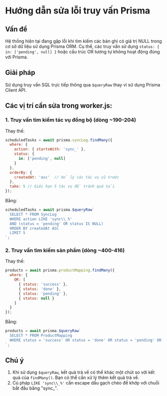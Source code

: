# Hướng dẫn sửa lỗi truy vấn Prisma

## Vấn đề
Hệ thống hiện tại đang gặp lỗi khi tìm kiếm các bản ghi có giá trị NULL trong cơ sở dữ liệu sử dụng Prisma ORM. Cụ thể, các truy vấn sử dụng `status: { in: ['pending', null] }` hoặc cấu trúc OR tương tự không hoạt động đúng với Prisma.

## Giải pháp
Sử dụng truy vấn SQL trực tiếp thông qua `$queryRaw` thay vì sử dụng Prisma Client API. 

## Các vị trí cần sửa trong worker.js:

### 1. Truy vấn tìm kiếm tác vụ đồng bộ (dòng ~190-204)
Thay thế:
```javascript
scheduledTasks = await prisma.syncLog.findMany({
  where: {
    action: { startsWith: 'sync_' },
    status: {
      in: ['pending', null]
    }
  },
  orderBy: {
    createdAt: 'asc'  // Xử lý các tác vụ cũ trước
  },
  take: 5 // Giới hạn 5 tác vụ để tránh quá tải
});
```

Bằng:
```javascript
scheduledTasks = await prisma.$queryRaw`
  SELECT * FROM SyncLog 
  WHERE action LIKE 'sync\\_%' 
  AND (status = 'pending' OR status IS NULL)
  ORDER BY createdAt ASC
  LIMIT 5
`;
```

### 2. Truy vấn tìm kiếm sản phẩm (dòng ~400-416)
Thay thế:
```javascript
products = await prisma.productMapping.findMany({
  where: {
    OR: [
      { status: 'success' },
      { status: 'done' },
      { status: 'pending' },
      { status: null }
    ]
  }
});
```

Bằng:
```javascript
products = await prisma.$queryRaw`
  SELECT * FROM ProductMapping 
  WHERE status = 'success' OR status = 'done' OR status = 'pending' OR status IS NULL
`;
```

## Chú ý
1. Khi sử dụng `$queryRaw`, kết quả trả về có thể khác một chút so với kết quả của `findMany()`. Bạn có thể cần xử lý thêm kết quả trả về.
2. Cú pháp `LIKE 'sync\\_%'` cần escape dấu gạch chéo để khớp với chuỗi bắt đầu bằng "sync_". 